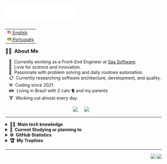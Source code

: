 <img src="images/svg/header_en.svg"></img>

<table align="right">
 <tr><td><a href="README.md"><img src="images/us-flag.png" height="13"> English</a></td></tr>
 <tr><td><a href="README_pt.md"><img src="images/br-flag.png" height="13"> Português</a></td></tr>
</table>

### 👨‍🚀 &nbsp;About Me

&nbsp;&nbsp;&nbsp;👷 &nbsp;Currently working as a Front-End Engineer at [Saa Software](http://saasoftware.com.br/). \
&nbsp;&nbsp;&nbsp;🤩 &nbsp;Love for science and innovation.\
&nbsp;&nbsp;&nbsp;💓 &nbsp;Passionate with problem solving and daily routines automation.\
&nbsp;&nbsp;&nbsp;📋 &nbsp;Currently researching software architecture, development, and quality.\
&nbsp;&nbsp;&nbsp;⚒️ &nbsp;Coding since 2021\
&nbsp;&nbsp;&nbsp;👪 &nbsp;Living in Brazil with 2 cats 🐈 and my parents\
&nbsp;&nbsp;&nbsp;🏋️ &nbsp;Working out almost every day.

<p align="center">
  <a href="mailto:heitorcanhizares@gmail.com?subject=Olá%20Heitor"><img src="https://img.shields.io/badge/gmail-%23D14836.svg?&style=for-the-badge&logo=gmail&logoColor=white" /></a>&nbsp;&nbsp;&nbsp;&nbsp;
  <a href="https://www.linkedin.com/in/heitorcanhizares/"><img src="https://img.shields.io/badge/linkedin-%230077B5.svg?&style=for-the-badge&logo=linkedin&logoColor=white" /></a>&nbsp;&nbsp;&nbsp;&nbsp;
</p>

<hr/>

<details>
  <summary><b>👨‍💻 &nbsp;Main tech knowledge</b></summary>
  <br/>


![HTML5](https://img.shields.io/badge/HTML5-E34F26.svg?&style=flat&logo=html5&logoColor=white)&nbsp;
![CSS3](https://img.shields.io/badge/CSS3-1572B6?style=flat&logo=css3&logoColor=white)&nbsp;
![JavaScript](https://img.shields.io/badge/JavaScript-F7DF1E?style=flat&logo=javascript&logoColor=black)&nbsp;
![JQuery](https://img.shields.io/badge/JQUERY-0769AD.svg?&style=flat&logo=jquery&logoColor=white)&nbsp;\
![TypeScript](https://img.shields.io/badge/TypeScript-007ACC?style=flat&logo=typescript&logoColor=white)&nbsp;
![React](https://img.shields.io/badge/React-20232A?style=flat&logo=react&logoColor=61DAFB)&nbsp;
![React Hook Form](https://img.shields.io/badge/React%20Hook%20Form-%23EC5990.svg?style=flat&logo=reacthookform&logoColor=white)&nbsp;\
![Chart.js](https://img.shields.io/badge/chart.js-F5788D.svg?style=flat&logo=chart.js&logoColor=white)&nbsp;
![Redux](https://img.shields.io/badge/Redux-593D88?style=flat&logo=redux&logoColor=white)&nbsp;
![React Query](https://img.shields.io/badge/-React%20Query-FF4154?style=flat&logo=react%20query&logoColor=white)&nbsp;\
![TailwindCSS](https://img.shields.io/badge/Tailwind_CSS-38B2AC?style=flat&logo=tailwind-css&logoColor=white)&nbsp;
![GitHub](https://img.shields.io/badge/GITHUB-%23121011.svg?&style=flat&logo=github&logoColor=white)&nbsp;
![VSCode](https://img.shields.io/badge/VSCODE-007ACC.svg?&style=flat&logo=visual-studio-code)&nbsp;

</details>

<details>
  <summary><b>📝 &nbsp;Current Studying or planning to</b></summary>
  <br/>

![Lua](https://img.shields.io/badge/Lua-2C2D72?style=flat&logo=lua&logoColor=white)&nbsp;
![C#](https://img.shields.io/badge/C%23-239120?style=flat&logo=c-sharp&logoColor=white)&nbsp;
![Dart](https://img.shields.io/badge/Dart-0175C2?style=fflat&logo=dart&logoColor=white)&nbsp;
![Flutter](https://img.shields.io/badge/Flutter-02569B?style=fflat&logo=flutter&logoColor=white)&nbsp;\
![Firebase](https://img.shields.io/badge/FIREBASE-FFCA28.svg?&style=flat&logo=firebase&logoColor=black)&nbsp;
![NestJS](https://img.shields.io/badge/NESTJS-E0234E.svg?&style=flat&logo=nestjs&logoColor=white)&nbsp;
![NodeJS](https://img.shields.io/badge/NODEJS-339933.svg?&style=flat&logo=node.js&logoColor=white)&nbsp;\
![MongoDB](https://img.shields.io/badge/MONGODB-47A248.svg?&style=flat&logo=mongodb&logoColor=white)&nbsp;
![PostgreSQL](https://img.shields.io/badge/PostgreSQL-316192?style=flat&logo=postgresql&logoColor=white)&nbsp;
![MySQL](https://img.shields.io/badge/MySQL-00000F?style=flat&logo=mysql&logoColor=white)&nbsp;

</details>

<details>
  <summary><b>⚙️ &nbsp;GitHub Statistics</b></summary>
  <br/>
    <p align="center">
        <img height="137px" src="https://github-readme-streak-stats.herokuapp.com/?user=heitorcanhizares&hide_border=true&theme=nightowl" />
    </p>
    <p align="center">
        <img height="137px" src="https://github-readme-stats.vercel.app/api?username=heitorcanhizares&hide_title=true&hide_border=true&show_icons=true&include_all_commits=true&count_private=true&line_height=21&theme=nightowl" /> <img height="137px" src="https://github-readme-stats.vercel.app/api/top-langs/?username=heitorcanhizares&hide=html&hide_title=true&hide_border=true&layout=compact&langs_count=8&theme=nightowl" />
    </p>
</details>

<details>
  <summary><b>🏆 &nbsp;My Trophies</b></summary>
  <br/>

[![trophy](https://github-profile-trophy.vercel.app/?username=heitorcanhizares&theme=dracula)](https://github.com/heitorcanhizares/github-profile-trophy)

</details>
<hr/>

<p align="right">
<img src="https://komarev.com/ghpvc/?username=heitorcanhizares&style=plastic&label=Views"><img>
<img src="https://badges.pufler.dev/visits/heitorcanhizares/heitorcanhizares?color=black&logo=github" />
</p>
